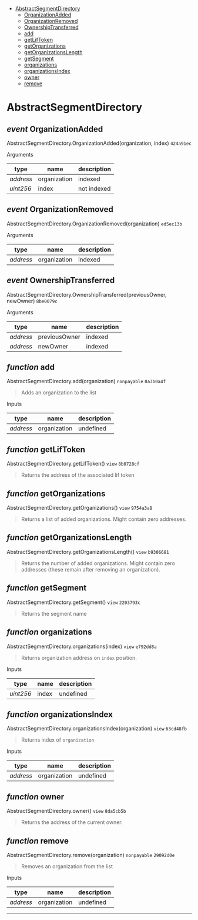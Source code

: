 * [AbstractSegmentDirectory](#abstractsegmentdirectory)
  * [OrganizationAdded](#event-organizationadded)
  * [OrganizationRemoved](#event-organizationremoved)
  * [OwnershipTransferred](#event-ownershiptransferred)
  * [add](#function-add)
  * [getLifToken](#function-getliftoken)
  * [getOrganizations](#function-getorganizations)
  * [getOrganizationsLength](#function-getorganizationslength)
  * [getSegment](#function-getsegment)
  * [organizations](#function-organizations)
  * [organizationsIndex](#function-organizationsindex)
  * [owner](#function-owner)
  * [remove](#function-remove)

# AbstractSegmentDirectory

## *event* OrganizationAdded

AbstractSegmentDirectory.OrganizationAdded(organization, index) `424a91ec`

Arguments

| **type** | **name** | **description** |
|-|-|-|
| *address* | organization | indexed |
| *uint256* | index | not indexed |

## *event* OrganizationRemoved

AbstractSegmentDirectory.OrganizationRemoved(organization) `ed5ec13b`

Arguments

| **type** | **name** | **description** |
|-|-|-|
| *address* | organization | indexed |

## *event* OwnershipTransferred

AbstractSegmentDirectory.OwnershipTransferred(previousOwner, newOwner) `8be0079c`

Arguments

| **type** | **name** | **description** |
|-|-|-|
| *address* | previousOwner | indexed |
| *address* | newOwner | indexed |


## *function* add

AbstractSegmentDirectory.add(organization) `nonpayable` `0a3b0a4f`

> Adds an organization to the list

Inputs

| **type** | **name** | **description** |
|-|-|-|
| *address* | organization | undefined |


## *function* getLifToken

AbstractSegmentDirectory.getLifToken() `view` `8b0728cf`

> Returns the address of the associated lif token




## *function* getOrganizations

AbstractSegmentDirectory.getOrganizations() `view` `9754a3a8`

> Returns a list of added organizations. Might contain zero addresses.




## *function* getOrganizationsLength

AbstractSegmentDirectory.getOrganizationsLength() `view` `b9306681`

> Returns the number of added organizations. Might contain zero addresses (these remain after removing an organization).




## *function* getSegment

AbstractSegmentDirectory.getSegment() `view` `2203793c`

> Returns the segment name




## *function* organizations

AbstractSegmentDirectory.organizations(index) `view` `e792dd8a`

> Returns organization address on `index` position.

Inputs

| **type** | **name** | **description** |
|-|-|-|
| *uint256* | index | undefined |


## *function* organizationsIndex

AbstractSegmentDirectory.organizationsIndex(organization) `view` `63cd48fb`

> Returns index of `organization`

Inputs

| **type** | **name** | **description** |
|-|-|-|
| *address* | organization | undefined |


## *function* owner

AbstractSegmentDirectory.owner() `view` `8da5cb5b`

> Returns the address of the current owner.




## *function* remove

AbstractSegmentDirectory.remove(organization) `nonpayable` `29092d0e`

> Removes an organization from the list

Inputs

| **type** | **name** | **description** |
|-|-|-|
| *address* | organization | undefined |


---